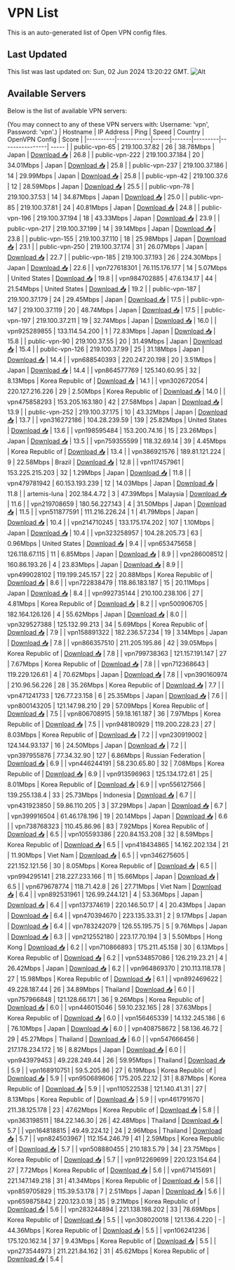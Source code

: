 # VPN List

This is an auto-generated list of Open VPN config files.

## Last Updated

This list was last updated on: Sun, 02 Jun 2024 13:20:22 GMT.
![Alt](https://repobeats.axiom.co/api/embed/186b98318ef1479477931607c1ad7d823f12451f.svg "Repobeats analytics image")

## Available Servers

Below is the list of available VPN servers:

(You may connect to any of these VPN servers with: Username: 'vpn', Password: 'vpn'.)
| Hostname | IP Address | Ping | Speed | Country | OpenVPN Config | Score |
|----------|------------|------|-------|---------|----------------| ----- |
| public-vpn-65 | 219.100.37.82 | 26 | 38.78Mbps | Japan | [Download 📥](./configs/server_0_JP.ovpn) | 26.8 |
| public-vpn-222 | 219.100.37.184 | 20 | 34.01Mbps | Japan | [Download 📥](./configs/server_1_JP.ovpn) | 25.8 |
| public-vpn-237 | 219.100.37.186 | 14 | 29.99Mbps | Japan | [Download 📥](./configs/server_2_JP.ovpn) | 25.8 |
| public-vpn-42 | 219.100.37.6 | 12 | 28.59Mbps | Japan | [Download 📥](./configs/server_3_JP.ovpn) | 25.5 |
| public-vpn-78 | 219.100.37.53 | 14 | 34.87Mbps | Japan | [Download 📥](./configs/server_4_JP.ovpn) | 25.0 |
| public-vpn-85 | 219.100.37.81 | 24 | 40.81Mbps | Japan | [Download 📥](./configs/server_5_JP.ovpn) | 24.8 |
| public-vpn-196 | 219.100.37.194 | 18 | 43.33Mbps | Japan | [Download 📥](./configs/server_6_JP.ovpn) | 23.9 |
| public-vpn-217 | 219.100.37.199 | 14 | 39.14Mbps | Japan | [Download 📥](./configs/server_7_JP.ovpn) | 23.8 |
| public-vpn-155 | 219.100.37.110 | 18 | 25.98Mbps | Japan | [Download 📥](./configs/server_8_JP.ovpn) | 23.1 |
| public-vpn-250 | 219.100.37.174 | 31 | 26.07Mbps | Japan | [Download 📥](./configs/server_9_JP.ovpn) | 22.7 |
| public-vpn-185 | 219.100.37.193 | 26 | 224.30Mbps | Japan | [Download 📥](./configs/server_10_JP.ovpn) | 22.6 |
| vpn727618301 | 76.115.176.177 | 14 | 5.07Mbps | United States | [Download 📥](./configs/server_11_US.ovpn) | 19.8 |
| vpn984702885 | 47.6.134.17 | 44 | 21.54Mbps | United States | [Download 📥](./configs/server_12_US.ovpn) | 19.2 |
| public-vpn-187 | 219.100.37.179 | 24 | 29.45Mbps | Japan | [Download 📥](./configs/server_13_JP.ovpn) | 17.5 |
| public-vpn-147 | 219.100.37.119 | 20 | 48.74Mbps | Japan | [Download 📥](./configs/server_14_JP.ovpn) | 17.5 |
| public-vpn-197 | 219.100.37.211 | 19 | 32.74Mbps | Japan | [Download 📥](./configs/server_15_JP.ovpn) | 16.0 |
| vpn925289855 | 133.114.54.200 | 1 | 72.83Mbps | Japan | [Download 📥](./configs/server_16_JP.ovpn) | 15.8 |
| public-vpn-90 | 219.100.37.55 | 20 | 31.49Mbps | Japan | [Download 📥](./configs/server_17_JP.ovpn) | 15.4 |
| public-vpn-126 | 219.100.37.99 | 25 | 31.18Mbps | Japan | [Download 📥](./configs/server_18_JP.ovpn) | 14.4 |
| vpn688540393 | 220.247.20.198 | 20 | 3.51Mbps | Japan | [Download 📥](./configs/server_19_JP.ovpn) | 14.4 |
| vpn864577769 | 125.140.60.95 | 32 | 8.13Mbps | Korea Republic of | [Download 📥](./configs/server_20_KR.ovpn) | 14.1 |
| vpn302672054 | 220.127.216.226 | 29 | 2.50Mbps | Korea Republic of | [Download 📥](./configs/server_21_KR.ovpn) | 14.0 |
| vpn475858293 | 153.205.163.180 | 42 | 27.58Mbps | Japan | [Download 📥](./configs/server_22_JP.ovpn) | 13.9 |
| public-vpn-252 | 219.100.37.175 | 10 | 43.32Mbps | Japan | [Download 📥](./configs/server_23_JP.ovpn) | 13.7 |
| vpn316272186 | 104.28.239.59 | 139 | 25.82Mbps | United States | [Download 📥](./configs/server_24_US.ovpn) | 13.6 |
| vpn198595484 | 153.200.74.16 | 15 | 23.26Mbps | Japan | [Download 📥](./configs/server_25_JP.ovpn) | 13.5 |
| vpn759355599 | 118.32.69.14 | 39 | 4.45Mbps | Korea Republic of | [Download 📥](./configs/server_26_KR.ovpn) | 13.4 |
| vpn386921576 | 189.81.121.224 | 9 | 22.58Mbps | Brazil | [Download 📥](./configs/server_27_BR.ovpn) | 12.8 |
| vpn117457961 | 153.225.215.203 | 32 | 1.29Mbps | Japan | [Download 📥](./configs/server_28_JP.ovpn) | 11.8 |
| vpn479781942 | 60.153.193.239 | 12 | 14.03Mbps | Japan | [Download 📥](./configs/server_29_JP.ovpn) | 11.8 |
| artemis-luna | 202.184.4.72 | 3 | 47.39Mbps | Malaysia | [Download 📥](./configs/server_30_MY.ovpn) | 11.6 |
| vpn219708659 | 180.56.227.143 | 4 | 31.50Mbps | Japan | [Download 📥](./configs/server_31_JP.ovpn) | 11.5 |
| vpn511877591 | 111.216.226.24 | 1 | 41.79Mbps | Japan | [Download 📥](./configs/server_32_JP.ovpn) | 10.4 |
| vpn214710245 | 133.175.174.202 | 107 | 1.10Mbps | Japan | [Download 📥](./configs/server_33_JP.ovpn) | 10.4 |
| vpn323258957 | 104.28.205.73 | 63 | 0.96Mbps | United States | [Download 📥](./configs/server_34_US.ovpn) | 9.4 |
| vpn653475658 | 126.118.67.115 | 11 | 6.85Mbps | Japan | [Download 📥](./configs/server_35_JP.ovpn) | 8.9 |
| vpn286008512 | 160.86.193.26 | 4 | 23.83Mbps | Japan | [Download 📥](./configs/server_36_JP.ovpn) | 8.9 |
| vpn499028102 | 119.199.245.157 | 22 | 20.88Mbps | Korea Republic of | [Download 📥](./configs/server_37_KR.ovpn) | 8.6 |
| vpn722838479 | 118.86.183.187 | 15 | 20.11Mbps | Japan | [Download 📥](./configs/server_38_JP.ovpn) | 8.4 |
| vpn992735144 | 210.100.238.106 | 27 | 4.81Mbps | Korea Republic of | [Download 📥](./configs/server_39_KR.ovpn) | 8.2 |
| vpn500906705 | 182.164.126.126 | 4 | 55.62Mbps | Japan | [Download 📥](./configs/server_40_JP.ovpn) | 8.0 |
| vpn329527388 | 125.132.99.213 | 34 | 5.69Mbps | Korea Republic of | [Download 📥](./configs/server_41_KR.ovpn) | 7.9 |
| vpn158891322 | 182.236.57.234 | 19 | 3.14Mbps | Japan | [Download 📥](./configs/server_42_JP.ovpn) | 7.8 |
| vpn866357510 | 211.205.195.86 | 42 | 39.05Mbps | Korea Republic of | [Download 📥](./configs/server_43_KR.ovpn) | 7.8 |
| vpn799738363 | 121.157.191.147 | 27 | 7.67Mbps | Korea Republic of | [Download 📥](./configs/server_44_KR.ovpn) | 7.8 |
| vpn712368643 | 119.229.126.61 | 4 | 70.62Mbps | Japan | [Download 📥](./configs/server_45_JP.ovpn) | 7.8 |
| vpn390160974 | 210.96.56.226 | 28 | 35.26Mbps | Korea Republic of | [Download 📥](./configs/server_46_KR.ovpn) | 7.7 |
| vpn471241733 | 126.77.23.158 | 6 | 25.35Mbps | Japan | [Download 📥](./configs/server_47_JP.ovpn) | 7.6 |
| vpn800143205 | 121.147.98.210 | 29 | 57.09Mbps | Korea Republic of | [Download 📥](./configs/server_48_KR.ovpn) | 7.5 |
| vpn806708915 | 59.18.161.187 | 36 | 7.97Mbps | Korea Republic of | [Download 📥](./configs/server_49_KR.ovpn) | 7.5 |
| vpn948180929 | 119.200.228.23 | 27 | 8.03Mbps | Korea Republic of | [Download 📥](./configs/server_50_KR.ovpn) | 7.2 |
| vpn230919002 | 124.144.93.137 | 16 | 24.50Mbps | Japan | [Download 📥](./configs/server_51_JP.ovpn) | 7.2 |
| vpn397955876 | 77.34.32.90 | 127 | 6.86Mbps | Russian Federation | [Download 📥](./configs/server_52_RU.ovpn) | 6.9 |
| vpn446244191 | 58.230.65.80 | 32 | 7.08Mbps | Korea Republic of | [Download 📥](./configs/server_53_KR.ovpn) | 6.9 |
| vpn913596963 | 125.134.172.61 | 25 | 8.01Mbps | Korea Republic of | [Download 📥](./configs/server_54_KR.ovpn) | 6.9 |
| vpn556127566 | 139.255.138.4 | 33 | 25.73Mbps | Indonesia | [Download 📥](./configs/server_55_ID.ovpn) | 6.7 |
| vpn431923850 | 59.86.110.205 | 3 | 37.29Mbps | Japan | [Download 📥](./configs/server_56_JP.ovpn) | 6.7 |
| vpn399916504 | 61.46.178.196 | 19 | 20.14Mbps | Japan | [Download 📥](./configs/server_57_JP.ovpn) | 6.6 |
| vpn738768323 | 110.45.86.96 | 83 | 7.92Mbps | Korea Republic of | [Download 📥](./configs/server_58_KR.ovpn) | 6.5 |
| vpn105593386 | 220.84.153.208 | 32 | 8.59Mbps | Korea Republic of | [Download 📥](./configs/server_59_KR.ovpn) | 6.5 |
| vpn418434865 | 14.162.202.134 | 21 | 11.90Mbps | Viet Nam | [Download 📥](./configs/server_60_VN.ovpn) | 6.5 |
| vpn346275605 | 221.152.121.56 | 30 | 8.05Mbps | Korea Republic of | [Download 📥](./configs/server_61_KR.ovpn) | 6.5 |
| vpn994295141 | 218.227.233.166 | 11 | 15.66Mbps | Japan | [Download 📥](./configs/server_62_JP.ovpn) | 6.5 |
| vpn679678774 | 118.71.42.8 | 26 | 27.71Mbps | Viet Nam | [Download 📥](./configs/server_63_VN.ovpn) | 6.4 |
| vpn892531961 | 126.99.244.121 | 4 | 53.36Mbps | Japan | [Download 📥](./configs/server_64_JP.ovpn) | 6.4 |
| vpn137374619 | 220.146.50.17 | 4 | 20.43Mbps | Japan | [Download 📥](./configs/server_65_JP.ovpn) | 6.4 |
| vpn470394670 | 223.135.33.31 | 2 | 9.17Mbps | Japan | [Download 📥](./configs/server_66_JP.ovpn) | 6.4 |
| vpn783242079 | 126.55.195.75 | 5 | 9.76Mbps | Japan | [Download 📥](./configs/server_67_JP.ovpn) | 6.3 |
| vpn212552180 | 223.17.70.194 | 3 | 5.50Mbps | Hong Kong | [Download 📥](./configs/server_68_HK.ovpn) | 6.2 |
| vpn710866893 | 175.211.45.158 | 30 | 6.13Mbps | Korea Republic of | [Download 📥](./configs/server_69_KR.ovpn) | 6.2 |
| vpn534857086 | 126.219.23.21 | 4 | 26.42Mbps | Japan | [Download 📥](./configs/server_70_JP.ovpn) | 6.2 |
| vpn964869370 | 210.113.118.178 | 27 | 15.98Mbps | Korea Republic of | [Download 📥](./configs/server_71_KR.ovpn) | 6.1 |
| vpn892469622 | 49.228.187.44 | 26 | 34.89Mbps | Thailand | [Download 📥](./configs/server_72_TH.ovpn) | 6.0 |
| vpn757966848 | 121.128.66.171 | 36 | 9.26Mbps | Korea Republic of | [Download 📥](./configs/server_73_KR.ovpn) | 6.0 |
| vpn446015046 | 59.10.232.165 | 28 | 37.63Mbps | Korea Republic of | [Download 📥](./configs/server_74_KR.ovpn) | 6.0 |
| vpn156465339 | 14.132.245.186 | 6 | 76.10Mbps | Japan | [Download 📥](./configs/server_75_JP.ovpn) | 6.0 |
| vpn408758672 | 58.136.46.72 | 29 | 45.27Mbps | Thailand | [Download 📥](./configs/server_76_TH.ovpn) | 6.0 |
| vpn547666456 | 217.178.234.172 | 16 | 8.82Mbps | Japan | [Download 📥](./configs/server_77_JP.ovpn) | 6.0 |
| vpn943979453 | 49.228.249.44 | 26 | 59.95Mbps | Thailand | [Download 📥](./configs/server_78_TH.ovpn) | 5.9 |
| vpn168910751 | 59.5.205.86 | 27 | 6.19Mbps | Korea Republic of | [Download 📥](./configs/server_79_KR.ovpn) | 5.9 |
| vpn950689606 | 175.205.22.12 | 31 | 8.87Mbps | Korea Republic of | [Download 📥](./configs/server_80_KR.ovpn) | 5.9 |
| vpn110522538 | 121.140.41.31 | 27 | 8.13Mbps | Korea Republic of | [Download 📥](./configs/server_81_KR.ovpn) | 5.9 |
| vpn461791670 | 211.38.125.178 | 23 | 47.62Mbps | Korea Republic of | [Download 📥](./configs/server_82_KR.ovpn) | 5.8 |
| vpn363198511 | 184.22.146.30 | 26 | 42.48Mbps | Thailand | [Download 📥](./configs/server_83_TH.ovpn) | 5.7 |
| vpn164818815 | 49.49.224.12 | 24 | 2.96Mbps | Thailand | [Download 📥](./configs/server_84_TH.ovpn) | 5.7 |
| vpn824503967 | 112.154.246.79 | 41 | 2.59Mbps | Korea Republic of | [Download 📥](./configs/server_85_KR.ovpn) | 5.7 |
| vpn508880455 | 210.183.5.79 | 34 | 23.75Mbps | Korea Republic of | [Download 📥](./configs/server_86_KR.ovpn) | 5.7 |
| vpn912269699 | 220.123.154.64 | 27 | 7.72Mbps | Korea Republic of | [Download 📥](./configs/server_87_KR.ovpn) | 5.6 |
| vpn671415691 | 221.147.149.218 | 31 | 41.34Mbps | Korea Republic of | [Download 📥](./configs/server_88_KR.ovpn) | 5.6 |
| vpn859705829 | 115.39.53.178 | 7 | 2.51Mbps | Japan | [Download 📥](./configs/server_89_JP.ovpn) | 5.6 |
| vpn659875842 | 220.123.0.18 | 35 | 9.21Mbps | Korea Republic of | [Download 📥](./configs/server_90_KR.ovpn) | 5.6 |
| vpn283244894 | 221.138.198.202 | 33 | 78.69Mbps | Korea Republic of | [Download 📥](./configs/server_91_KR.ovpn) | 5.5 |
| vpn308020018 | 121.136.4.220 | - | 44.36Mbps | Korea Republic of | [Download 📥](./configs/server_92_KR.ovpn) | 5.5 |
| vpn106241236 | 175.120.162.14 | 37 | 9.43Mbps | Korea Republic of | [Download 📥](./configs/server_93_KR.ovpn) | 5.5 |
| vpn273544973 | 211.221.84.162 | 31 | 45.62Mbps | Korea Republic of | [Download 📥](./configs/server_94_KR.ovpn) | 5.4 |
